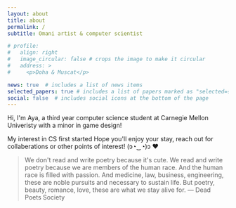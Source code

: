 ```yaml
---
layout: about
title: about
permalink: /
subtitle: Omani artist & computer scientist

# profile:
#   align: right
#   image_circular: false # crops the image to make it circular
#   address: >
#     <p>Doha & Muscat</p>

news: true  # includes a list of news items
selected_papers: true # includes a list of papers marked as "selected={true}"
social: false  # includes social icons at the bottom of the page
---
```

Hi, I'm Aya, a third year computer science student at Carnegie Mellon Univeristy with a minor in game design!

My interest in CS first started 
Hope you'll enjoy your stay, reach out for collaberations or other points of interest! (ɔ◔‿◔)ɔ ♥


>We don't read and write poetry because it's cute. We read and write poetry because we are members of the human race. And the human race is filled with passion. And medicine, law, business, engineering, these are noble pursuits and necessary to sustain life. But poetry, beauty, romance, love, these are what we stay alive for. — Dead Poets Society
